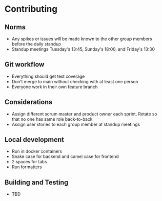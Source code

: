 # Contributing 

## Norms

* Any spikes or issues will be made known to the other group members before the daily standup
* Standup meetings Tuesday's 13:45, Sunday's 18:00, and Friday's 13:30

## Git workflow

* Everything should get test coverage
* Don't merge to main without checking with at least one person
* Everyone work in their own feature branch

## Considerations

* Assign different scrum master and product owner each sprint. Rotate so that no one has same role back-to-back
* Assign user stories to each group member at standup meetings

## Local development

* Run in docker containers
* Snake case for backend and camel case for frontend
* 2 spaces for tabs
* Run formatters

## Building and Testing

* TBD


